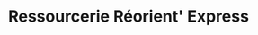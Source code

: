 ---
title: "Ressourcerie Réorient' Express"
url: /charolles/ressourcerie-reorient-express/
shop: Gebrauchtwaren
---